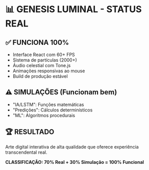 # 📊 GENESIS LUMINAL - STATUS REAL

## ✅ FUNCIONA 100%
- Interface React com 60+ FPS
- Sistema de partículas (2000+)
- Áudio celestial com Tone.js
- Animações responsivas ao mouse
- Build de produção estável

## ⚠️ SIMULAÇÕES (Funcionam bem)
- "IA/LSTM": Funções matemáticas
- "Predições": Cálculos determinísticos
- "ML": Algoritmos procedurais

## 🏆 RESULTADO
Arte digital interativa de alta qualidade
que oferece experiência transcendental real.

**CLASSIFICAÇÃO: 70% Real + 30% Simulação = 100% Funcional**
